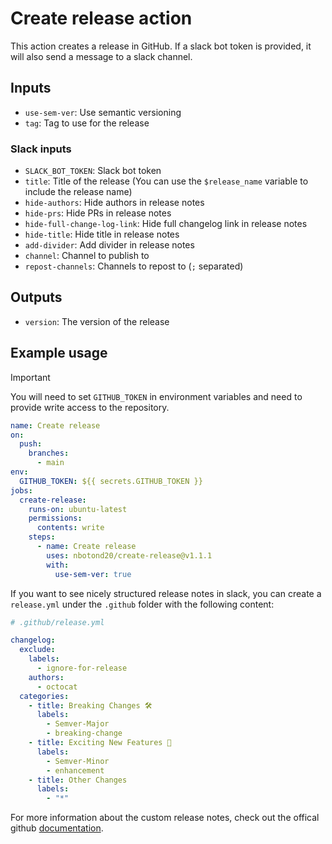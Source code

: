 # Create release action

This action creates a release in GitHub. If a slack bot token is provided, it will also send a message to a slack channel.

## Inputs

- `use-sem-ver`: Use semantic versioning
- `tag`: Tag to use for the release

### Slack inputs

- `SLACK_BOT_TOKEN`: Slack bot token
- `title`: Title of the release (You can use the `$release_name` variable to include the release name)
- `hide-authors`: Hide authors in release notes
- `hide-prs`: Hide PRs in release notes
- `hide-full-change-log-link`: Hide full changelog link in release notes
- `hide-title`: Hide title in release notes
- `add-divider`: Add divider in release notes
- `channel`: Channel to publish to
- `repost-channels`: Channels to repost to (`;` separated)

## Outputs

- `version`: The version of the release

## Example usage

> [!IMPORTANT]
> You will need to set `GITHUB_TOKEN` in environment variables and need to provide write access to the repository.

```yaml
name: Create release
on:
  push:
    branches:
      - main
env:
  GITHUB_TOKEN: ${{ secrets.GITHUB_TOKEN }}
jobs:
  create-release:
    runs-on: ubuntu-latest
    permissions:
      contents: write
    steps:
      - name: Create release
        uses: nbotond20/create-release@v1.1.1
        with:
          use-sem-ver: true
```

If you want to see nicely structured release notes in slack, you can create a `release.yml` under the `.github` folder with the following content:

```yaml
# .github/release.yml

changelog:
  exclude:
    labels:
      - ignore-for-release
    authors:
      - octocat
  categories:
    - title: Breaking Changes 🛠
      labels:
        - Semver-Major
        - breaking-change
    - title: Exciting New Features 🎉
      labels:
        - Semver-Minor
        - enhancement
    - title: Other Changes
      labels:
        - "*"
```

For more information about the custom release notes, check out the offical github [documentation](https://docs.github.com/en/repositories/releasing-projects-on-github/automatically-generated-release-notes).
